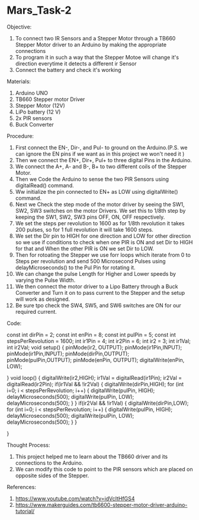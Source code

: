 # Mars_Task-2
Objective:
  1. To connect two IR Sensors and a Stepper Motor through a TB660 Stepper Motor driver to an Arduino by making the appropriate  connections
  2. To program it in such a way that the Stepper Motoe will change it's direction everytime it detects a different ir Sensor
  3. Connect the battery and check it's working

Materials:
  1. Arduino UNO
  2. TB660 Stepper motor Driver
  3. Stepper Motor (12V)
  4. LiPo battery (12 V)
  5. 2x PIR sensors
  6. Buck Converter

Procedure:
  1. First connect the EN-, Dir-, and Pul- to ground on the Arduino.(P.S. we can ignore the EN pins if we want as in this project we won't need it )
  2. Then we connect the EN+, Dir+, Pul+ to three digital Pins in the Arduino.
  3. We connect the A+, A- and B-, B+ to two different coils of the Stepper Motor.
  4. Then we Code the Arduino to sense the two PIR Sensors using digitalRead() command.
  5. Ww initialize the pin connected to EN+ as LOW using digitalWrite() command.
  6. Next we Check the step mode of the motor driver by seeing the SW1, SW2, SW3 switches on the motor Drivers. We set this to 1/8th step by keeping the SW1, SW2, SW3 pins OFF, ON, OFF respectively.
  7. We set the steps per revolution to 1600 as for 1/8th revolution it takes 200 pulses, so for 1 full revolution it will take 1600 steps.
  8. We set the Dir pin to HIGH for one direction and LOW for other direction so we use if conditions to check when one PIR is ON and set Dir to HIGH for that and When the other PIR is ON we set Dir to LOW.
  9. Then for rotoating the Stepper we use forr loops which iterate from 0 to Steps per revolution and send 500 Microsecond Pulses using delayMicroseconds() to the Pul Pin for rotating it.
  10. We can change the pulse Length for Higher and Lower speeds by varying the Pulse Width.
  11. We then connect the motor driver to a Lipo Battery through a Buck Converter and Turn it on to pass current to the Stepper and the setup will work as designed.
  12. Be sure tpo check the SW4, SW5, and SW6 switches are ON for our required current.

Code: 

  const int dirPin = 2;
  const int enPin = 8;
  const int pulPin = 5;
  const int stepsPerRevolution = 1600;
  int ir1Pin = 4;
  int ir2Pin = 6;
  int ir2 = 3;
  int ir1Val;
  int ir2Val;
  void setup()
  {
    pinMode(ir2, OUTPUT);
    pinMode(ir1Pin,INPUT);
    pinMode(ir1Pin,INPUT);
    pinMode(dirPin,OUTPUT);
    pinMode(pulPin,OUTPUT);
    pinMode(enPin, OUTPUT);
    digitalWrite(enPin, LOW);
  
  }
  void loop()
  {
    digitalWrite(ir2,HIGH);
    ir1Val = digitalRead(ir1Pin);
    ir2Val = digitalRead(ir2Pin);
    if(ir1Val && !ir2Val)
    {
      digitalWrite(dirPin,HIGH);
      for (int i=0; i < stepsPerRevolution; i++) {
        digitalWrite(pulPin, HIGH);
        delayMicroseconds(500);
        digitalWrite(pulPin, LOW);
        delayMicroseconds(500);
      }
    }
    if(ir2Val && !ir1Val)
    {
      digitalWrite(dirPin,LOW);
      for (int i=0; i < stepsPerRevolution; i++) {
        digitalWrite(pulPin, HIGH);
        delayMicroseconds(500);
        digitalWrite(pulPin, LOW);
        delayMicroseconds(500);
      }
    }
  
  
  }

Thought Process:
  1. This project helped me to learn about the TB660 driver and its connections to the Arduino.
  2. We can modify this code to point to the PIR sensors which are placed on opposite sides of the Stepper.

References:
  1. https://www.youtube.com/watch?v=idVcItHfGS4
  2. https://www.makerguides.com/tb6600-stepper-motor-driver-arduino-tutorial/
